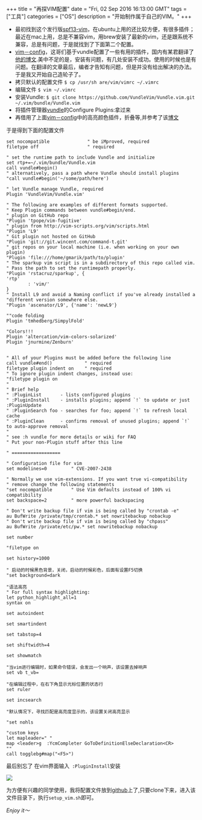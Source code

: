 +++ 
title = "再探VIM配置" 
date = "Fri, 02 Sep 2016 16:13:00 GMT" 
tags = ["工具"] 
categories = ["OS"]
description = "开始制作属于自己的VIM。" 
+++ 


- 最初找到这个发行版[spf13-vim](https://github.com/spf13/spf13-vim)，在ubuntu上用的还比较方便，有很多插件；最近在mac上用，总是不兼容vim，用brew安装了最新的vim，还是跟系统不兼容，总是有问题，于是就找到了下面第二个配置。
- [vim－config](https://github.com/j1z0/vim-config)，这哥们基于vundle配置了一些有用的插件，国内有某君翻译了[他的博文](http://codingpy.com/article/vim-and-python-match-in-heaven/).美中不足的是，安装有问题，有几处安装不成功。使用的时候也是有问题。在翻译的文章最后，编者才告知有问题，但是并没有给出解决的办法。于是我又开始自己造轮子了。
- 拷贝默认的配置文件 ``` $ cp /usr/sh are/vim/vimrc ~/.vimrc ```
- 编辑文件 ```$ vim ~/.vimrc ```
- 安装Vundle: ```$ git clone https://github.com/VundleVim/Vundle.vim.git ~/.vim/bundle/Vundle.vim ```
- 将插件管理器[vundle](https://github.com/VundleVim/Vundle.vim)的Configure Plugins:拿过来
- 再借用了上面[vim－config](https://github.com/j1z0/vim-config)中的高亮颜色插件，折叠等,并参考了该[博文](http://www.jianshu.com/p/a0b901307b76)


于是得到下面的配置文件

```
set nocompatible              " be iMproved, required
filetype off                  " required

" set the runtime path to include Vundle and initialize
set rtp+=~/.vim/bundle/Vundle.vim
call vundle#begin()
" alternatively, pass a path where Vundle should install plugins
"call vundle#begin('~/some/path/here')

" let Vundle manage Vundle, required
Plugin 'VundleVim/Vundle.vim'

" The following are examples of different formats supported.
" Keep Plugin commands between vundle#begin/end.
" plugin on GitHub repo
"Plugin 'tpope/vim-fugitive'
" plugin from http://vim-scripts.org/vim/scripts.html
"Plugin 'L9'
" Git plugin not hosted on GitHub
"Plugin 'git://git.wincent.com/command-t.git'
" git repos on your local machine (i.e. when working on your own plugin)
"Plugin 'file:///home/gmarik/path/to/plugin'
" The sparkup vim script is in a subdirectory of this repo called vim.
" Pass the path to set the runtimepath properly.
"Plugin 'rstacruz/sparkup', {
'rtp'
        : 'vim/'
}
" Install L9 and avoid a Naming conflict if you've already installed a
"different version somewhere else.
"Plugin 'ascenator/L9', {'name': 'newL9'}

""code folding
Plugin 'tmhedberg/SimpylFold'

"Colors!!!
Plugin 'altercation/vim-colors-solarized'
Plugin 'jnurmine/Zenburn'


" All of your Plugins must be added before the following line
call vundle#end()            " required
filetype plugin indent on    " required
" To ignore plugin indent changes, instead use:
"filetype plugin on
"
" Brief help
" :PluginList       - lists configured plugins
" :PluginInstall    - installs plugins; append `!` to update or just :PluginUpdate
" :PluginSearch foo - searches for foo; append `!` to refresh local cache
" :PluginClean      - confirms removal of unused plugins; append `!` to auto-approve removal
"
" see :h vundle for more details or wiki for FAQ
" Put your non-Plugin stuff after this line

" ==================

" Configuration file for vim
set modelines=0         " CVE-2007-2438

" Normally we use vim-extensions. If you want true vi-compatibility
" remove change the following statements
"set nocompatible       " Use Vim defaults instead of 100% vi compatibility
set backspace=2         " more powerful backspacing

" Don't write backup file if vim is being called by "crontab -e"
au BufWrite /private/tmp/crontab.* set nowritebackup nobackup
" Don't write backup file if vim is being called by "chpass"
au BufWrite /private/etc/pw.* set nowritebackup nobackup

set number

"filetype on

set history=1000

" 启动的时候黑色背景，关闭，启动的时候彩色，后面有设置F5切换
"set background=dark

"语法高亮
" For full syntax highlighting:
let python_highlight_all=1
syntax on

set autoindent

set smartindent

set tabstop=4

set shiftwidth=4

set showmatch

"当vim进行编辑时，如果命令错误，会发出一个响声，该设置去掉响声
set vb t_vb=

"在编辑过程中，在右下角显示光标位置的状态行
set ruler

set incsearch

"默认情况下，寻找匹配是高亮度显示的，该设置关闭高亮显示

"set nohls

"custom keys
let mapleader=" "
map <leader>g  :YcmCompleter GoToDefinitionElseDeclaration<CR>
""
call togglebg#map("<F5>")

```
最后别忘了
在vim界面输入``` :PluginInstall```安装

![](http://images2015.cnblogs.com/blog/781469/201609/781469-20160903112937168-1853675546.png)

为方便有兴趣的同学使用，我将配置文件放到[github](https://github.com/tmhm/vim-config)上了,只要clone下来，进入该文件目录下，执行```setup_vim.sh```即可。

*Enjoy it～*



